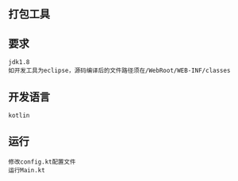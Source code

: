 ## 打包工具

## 要求
    
    jdk1.8
    如开发工具为eclipse，源码编译后的文件路径须在/WebRoot/WEB-INF/classes
    
## 开发语言

    kotlin
    
## 运行
    修改config.kt配置文件
    运行Main.kt